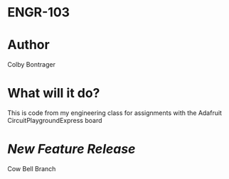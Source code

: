 # ENGR-103

# Author 
Colby Bontrager

# What will it do?
This is code from my engineering class for assignments with the Adafruit CircuitPlaygroundExpress board

# *New Feature Release*
Cow Bell Branch
